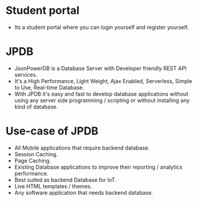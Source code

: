 # Student portal
* Its a student portal where you can login yourself and register yourself.

# JPDB
* JsonPowerDB is a Database Server with Developer friendly REST API services.
*  It's a High Performance, Light Weight, Ajax Enabled, Serverless, Simple to Use, Real-time Database.
*  With JPDB it's easy and fast to develop database applications without using any server side programming / scripting or without installing any kind of database.

# Use-case of JPDB
* All Mobile applications that require backend database.
* Session Caching.
* Page Caching.
* Existing Database applications to improve their reporting / analytics performance.
* Best suited as backend Database for IoT.
* Live HTML templates / themes.
* Any software application that needs backend database.
